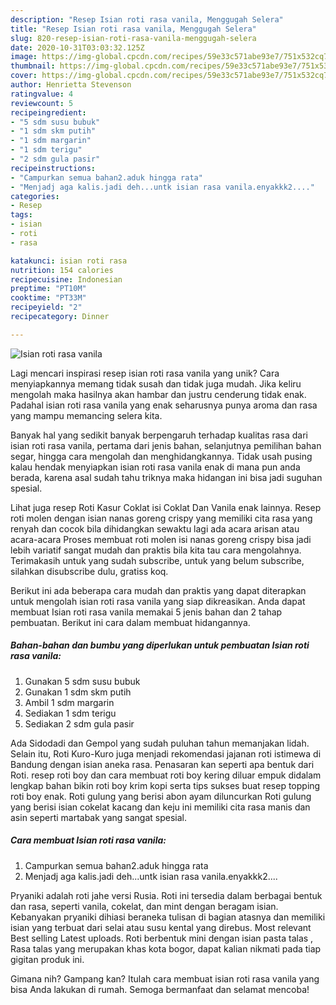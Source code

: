 ```yaml
---
description: "Resep Isian roti rasa vanila, Menggugah Selera"
title: "Resep Isian roti rasa vanila, Menggugah Selera"
slug: 820-resep-isian-roti-rasa-vanila-menggugah-selera
date: 2020-10-31T03:03:32.125Z
image: https://img-global.cpcdn.com/recipes/59e33c571abe93e7/751x532cq70/isian-roti-rasa-vanila-foto-resep-utama.jpg
thumbnail: https://img-global.cpcdn.com/recipes/59e33c571abe93e7/751x532cq70/isian-roti-rasa-vanila-foto-resep-utama.jpg
cover: https://img-global.cpcdn.com/recipes/59e33c571abe93e7/751x532cq70/isian-roti-rasa-vanila-foto-resep-utama.jpg
author: Henrietta Stevenson
ratingvalue: 4
reviewcount: 5
recipeingredient:
- "5 sdm susu bubuk"
- "1 sdm skm putih"
- "1 sdm margarin"
- "1 sdm terigu"
- "2 sdm gula pasir"
recipeinstructions:
- "Campurkan semua bahan2.aduk hingga rata"
- "Menjadj aga kalis.jadi deh...untk isian rasa vanila.enyakkk2...."
categories:
- Resep
tags:
- isian
- roti
- rasa

katakunci: isian roti rasa 
nutrition: 154 calories
recipecuisine: Indonesian
preptime: "PT10M"
cooktime: "PT33M"
recipeyield: "2"
recipecategory: Dinner

---
```



![Isian roti rasa vanila](https://img-global.cpcdn.com/recipes/59e33c571abe93e7/751x532cq70/isian-roti-rasa-vanila-foto-resep-utama.jpg)

Lagi mencari inspirasi resep isian roti rasa vanila yang unik? Cara menyiapkannya memang tidak susah dan tidak juga mudah. Jika keliru mengolah maka hasilnya akan hambar dan justru cenderung tidak enak. Padahal isian roti rasa vanila yang enak seharusnya punya aroma dan rasa yang mampu memancing selera kita.

Banyak hal yang sedikit banyak berpengaruh terhadap kualitas rasa dari isian roti rasa vanila, pertama dari jenis bahan, selanjutnya pemilihan bahan segar, hingga cara mengolah dan menghidangkannya. Tidak usah pusing kalau hendak menyiapkan isian roti rasa vanila enak di mana pun anda berada, karena asal sudah tahu triknya maka hidangan ini bisa jadi suguhan spesial.

Lihat juga resep Roti Kasur Coklat isi Coklat Dan Vanila enak lainnya. Resep roti molen dengan isian nanas goreng crispy yang memiliki cita rasa yang renyah dan cocok bila dihidangkan sewaktu lagi ada acara arisan atau acara-acara Proses membuat roti molen isi nanas goreng crispy bisa jadi lebih variatif sangat mudah dan praktis bila kita tau cara mengolahnya. Terimakasih untuk yang sudah subscribe, untuk yang belum subscribe, silahkan disubscribe dulu, gratiss koq.


Berikut ini ada beberapa cara mudah dan praktis yang dapat diterapkan untuk mengolah isian roti rasa vanila yang siap dikreasikan. Anda dapat membuat Isian roti rasa vanila memakai 5 jenis bahan dan 2 tahap pembuatan. Berikut ini cara dalam membuat hidangannya.

<!--inarticleads1-->

##### Bahan-bahan dan bumbu yang diperlukan untuk pembuatan Isian roti rasa vanila:

1. Gunakan 5 sdm susu bubuk
1. Gunakan 1 sdm skm putih
1. Ambil 1 sdm margarin
1. Sediakan 1 sdm terigu
1. Sediakan 2 sdm gula pasir


Ada Sidodadi dan Gempol yang sudah puluhan tahun memanjakan lidah. Selain itu, Roti Kuro-Kuro juga menjadi rekomendasi jajanan roti istimewa di Bandung dengan isian aneka rasa. Penasaran kan seperti apa bentuk dari Roti. resep roti boy dan cara membuat roti boy kering diluar empuk didalam lengkap bahan bikin roti boy krim kopi serta tips sukses buat resep topping roti boy enak. Roti gulung yang berisi abon ayam diluncurkan Roti gulung yang berisi isian cokelat kacang dan keju ini memiliki cita rasa manis dan asin seperti martabak yang sangat spesial. 

<!--inarticleads2-->

##### Cara membuat Isian roti rasa vanila:

1. Campurkan semua bahan2.aduk hingga rata
1. Menjadj aga kalis.jadi deh...untk isian rasa vanila.enyakkk2....


Pryaniki adalah roti jahe versi Rusia. Roti ini tersedia dalam berbagai bentuk dan rasa, seperti vanila, cokelat, dan mint dengan beragam isian. Kebanyakan pryaniki dihiasi beraneka tulisan di bagian atasnya dan memiliki isian yang terbuat dari selai atau susu kental yang direbus. Most relevant Best selling Latest uploads. Roti berbentuk mini dengan isian pasta talas , Rasa talas yang merupakan khas kota bogor, dapat kalian nikmati pada tiap gigitan produk ini. 

Gimana nih? Gampang kan? Itulah cara membuat isian roti rasa vanila yang bisa Anda lakukan di rumah. Semoga bermanfaat dan selamat mencoba!

